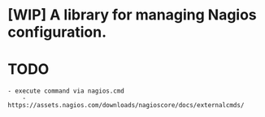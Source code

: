 # [WIP] A library for managing Nagios configuration.

# TODO
    - execute command via nagios.cmd
        - https://assets.nagios.com/downloads/nagioscore/docs/externalcmds/